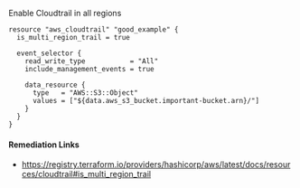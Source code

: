 
Enable Cloudtrail in all regions

```hcl
resource "aws_cloudtrail" "good_example" {
  is_multi_region_trail = true

  event_selector {
    read_write_type           = "All"
    include_management_events = true

    data_resource {
      type   = "AWS::S3::Object"
      values = ["${data.aws_s3_bucket.important-bucket.arn}/"]
    }
  }
}
```

#### Remediation Links
 - https://registry.terraform.io/providers/hashicorp/aws/latest/docs/resources/cloudtrail#is_multi_region_trail

